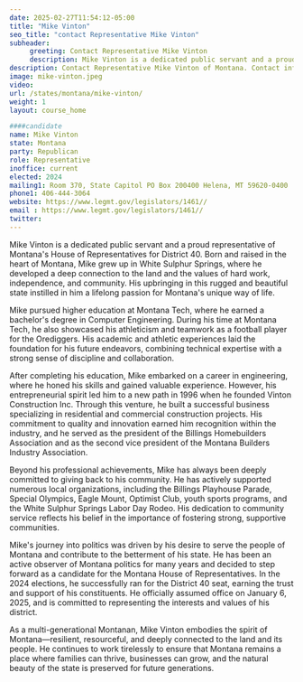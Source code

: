 ```yaml
---
date: 2025-02-27T11:54:12-05:00
title: "Mike Vinton"
seo_title: "contact Representative Mike Vinton"
subheader:
     greeting: Contact Representative Mike Vinton
     description: Mike Vinton is a dedicated public servant and a proud representative of Montana's House of Representatives for District 40. He assumed office on January 6, 2025. His current term ends on January 4, 2027.
description: Contact Representative Mike Vinton of Montana. Contact information for Mike Vinton includes email address, phone number, and mailing address.
image: mike-vinton.jpeg
video:
url: /states/montana/mike-vinton/
weight: 1
layout: course_home

####candidate
name: Mike Vinton
state: Montana
party: Republican
role: Representative
inoffice: current
elected: 2024
mailing1: Room 370, State Capitol PO Box 200400 Helena, MT 59620-0400
phone1: 406-444-3064
website: https://www.legmt.gov/legislators/1461//
email : https://www.legmt.gov/legislators/1461//
twitter: 
---
```

Mike Vinton is a dedicated public servant and a proud representative of Montana's House of Representatives for District 40. Born and raised in the heart of Montana, Mike grew up in White Sulphur Springs, where he developed a deep connection to the land and the values of hard work, independence, and community. His upbringing in this rugged and beautiful state instilled in him a lifelong passion for Montana's unique way of life.

Mike pursued higher education at Montana Tech, where he earned a bachelor's degree in Computer Engineering. During his time at Montana Tech, he also showcased his athleticism and teamwork as a football player for the Orediggers. His academic and athletic experiences laid the foundation for his future endeavors, combining technical expertise with a strong sense of discipline and collaboration.

After completing his education, Mike embarked on a career in engineering, where he honed his skills and gained valuable experience. However, his entrepreneurial spirit led him to a new path in 1996 when he founded Vinton Construction Inc. Through this venture, he built a successful business specializing in residential and commercial construction projects. His commitment to quality and innovation earned him recognition within the industry, and he served as the president of the Billings Homebuilders Association and as the second vice president of the Montana Builders Industry Association.

Beyond his professional achievements, Mike has always been deeply committed to giving back to his community. He has actively supported numerous local organizations, including the Billings Playhouse Parade, Special Olympics, Eagle Mount, Optimist Club, youth sports programs, and the White Sulphur Springs Labor Day Rodeo. His dedication to community service reflects his belief in the importance of fostering strong, supportive communities.

Mike's journey into politics was driven by his desire to serve the people of Montana and contribute to the betterment of his state. He has been an active observer of Montana politics for many years and decided to step forward as a candidate for the Montana House of Representatives. In the 2024 elections, he successfully ran for the District 40 seat, earning the trust and support of his constituents. He officially assumed office on January 6, 2025, and is committed to representing the interests and values of his district.

As a multi-generational Montanan, Mike Vinton embodies the spirit of Montana—resilient, resourceful, and deeply connected to the land and its people. He continues to work tirelessly to ensure that Montana remains a place where families can thrive, businesses can grow, and the natural beauty of the state is preserved for future generations.
